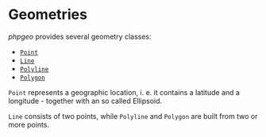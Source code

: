 # Geometries

_phpgeo_ provides several geometry classes:

* [`Point`](Point)
* [`Line`](Line)
* [`Polyline`](Polyline)
* [`Polygon`](Polygon)

`Point` represents a geographic location, i. e. it contains a latitude
and a longitude - together with an so called Ellipsoid.

`Line` consists of two points, while `Polyline` and `Polygon` are built
from two or more points.
